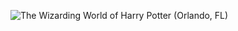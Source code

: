 ![The Wizarding World of Harry Potter (Orlando, FL)](http://laurenpepperman.com/2014/florida/photos/universal17.jpg)
